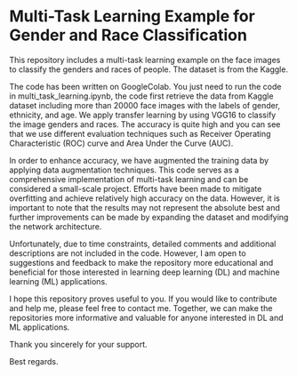 # Multi-Task Learning Example for Gender and Race Classification

This repository includes a multi-task learning example on the face images to classify the genders and races of people. The dataset is from the Kaggle.

The code has been written on GoogleColab. You just need to run the code in multi_task_learning.ipynb, the code first retrieve the data from Kaggle dataset including more than 20000 face images with the labels of gender, ethnicity, and age. We apply transfer learning by using VGG16 to classify the image genders and races. The accuracy is quite high and you can see that we use different evaluation techniques such as Receiver Operating Characteristic (ROC) curve and Area Under the Curve (AUC). 

In order to enhance accuracy, we have augmented the training data by applying data augmentation techniques. This code serves as a comprehensive implementation of multi-task learning and can be considered a small-scale project. Efforts have been made to mitigate overfitting and achieve relatively high accuracy on the data. However, it is important to note that the results may not represent the absolute best and further improvements can be made by expanding the dataset and modifying the network architecture.

Unfortunately, due to time constraints, detailed comments and additional descriptions are not included in the code. However, I am open to suggestions and feedback to make the repository more educational and beneficial for those interested in learning deep learning (DL) and machine learning (ML) applications.

I hope this repository proves useful to you. If you would like to contribute and help me, please feel free to contact me. Together, we can make the repositories more informative and valuable for anyone interested in DL and ML applications.

Thank you sincerely for your support.

Best regards.
